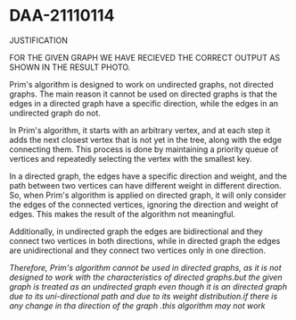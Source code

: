 # DAA-21110114


JUSTIFICATION


FOR THE GIVEN GRAPH WE HAVE RECIEVED THE CORRECT OUTPUT AS SHOWN IN THE RESULT PHOTO.

Prim's algorithm is designed to work on undirected graphs, not directed graphs. The main reason it cannot be used on directed graphs is that the edges in a directed graph have a specific direction, while the edges in an undirected graph do not.

In Prim's algorithm, it starts with an arbitrary vertex, and at each step it adds the next closest vertex that is not yet in the tree, along with the edge connecting them. This process is done by maintaining a priority queue of vertices and repeatedly selecting the vertex with the smallest key.

In a directed graph, the edges have a specific direction and weight, and the path between two vertices can have different weight in different direction. So, when Prim's algorithm is applied on directed graph, it will only consider the edges of the connected vertices, ignoring the direction and weight of edges. This makes the result of the algorithm not meaningful.

Additionally, in undirected graph the edges are bidirectional and they connect two vertices in both directions, while in directed graph the edges are unidirectional and they connect two vertices only in one direction.

*Therefore, Prim's algorithm cannot be used in directed graphs, as it is not designed to work with the characteristics of directed graphs.but the given graph is treated as an undirected graph even though it is an directed graph due to its uni-directional path and due to its weight distribution.if there is any change in tha direction of the graph .this algorithm may not work*

